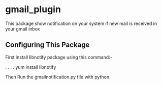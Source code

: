 gmail_plugin
============

This package show notification on your system if new mail is received in your gmail inbox

Configuring This Package
------------------------

First install libnotify package using this command:-

  . .
  . . yum install libnotify

Then Run the gmailnotification.py file with python.
